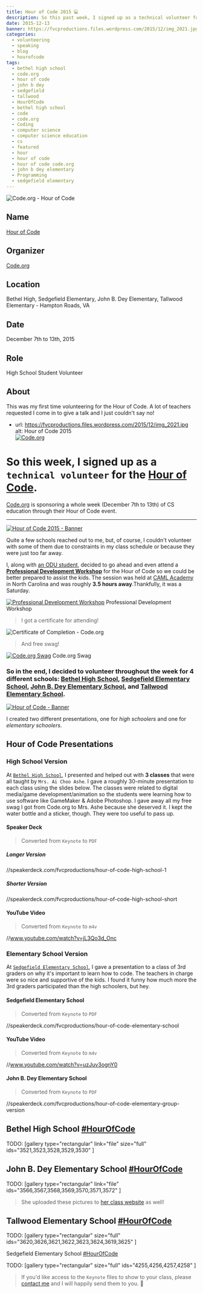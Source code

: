 ```yaml
---
title: Hour of Code 2015 💻️
description: So this past week, I signed up as a technical volunteer for the Hour of Code. Here's how my experience went.
date: 2015-12-13
banner: https://fvcproductions.files.wordpress.com/2015/12/img_2021.jpg
categories:
  - volunteering
  - speaking
  - blog
  - hourofcode
tags:
  - bethel high school
  - code.org
  - hour of code
  - john b dey
  - sedgefield
  - tallwood
  - HourOfCode
  - bethel high school
  - code
  - code.org
  - Coding
  - computer science
  - computer science education
  - cs
  - featured
  - hour
  - hour of code
  - hour of code code.org
  - john b dey elementary
  - Programming
  - sedgefield elementary
---
```


![Code.org - Hour of Code](https://fvcproductions.files.wordpress.com/2015/11/codeorg.png)

## Name

[Hour of Code](https://hourofcode.com)

## Organizer

[Code.org](https://code.org)

## Location

Bethel High, Sedgefield Elementary, John B. Dey Elementary, Tallwood Elementary - Hampton Roads, VA

## Date

December 7th to 13th, 2015

## Role

High School Student Volunteer

## About

This was my first time volunteering for the Hour of Code. A lot of teachers requested I come in to give a talk and I just couldn't say no!

* url: https://fvcproductions.files.wordpress.com/2015/12/img_2021.jpg
  alt: Hour of Code 2015
  \
  [![Code.org](//fvcproductions.files.wordpress.com/2015/12/codeorg.png?w=300)](//code.org)

# So this week, I signed up as a `technical volunteer` for the [**Hour of Code**](//hourofcode.com/us).

[Code.org](//code.org) is sponsoring a whole week (December 7th to 13th) of CS education through their Hour of Code event.[\
](//i.ytimg.com/vi/D2dgYHwrlt4/maxresdefault.jpg)

---

[![Hour of Code 2015 -
Banner](//fvcproductions.files.wordpress.com/2015/12/hour-of-code.jpg)](//speakerdeck.com/fvcproductions/hour-of-code-high-school-1)

Quite a few schools reached out to me, but, of course, I couldn't volunteer with some of them due to constraints in my class schedule or because they were just too far away.

I, along with [an ODU student](//thecbliss.com/), decided to go ahead and even attend a [**Professional Development Workshop**](//code.org/professional-development-workshops) for the Hour of Code so we could be better prepared to assist the kids. The session was held at [CAML Academy](//camlacademy.com/) in North Carolina and was roughly **3.5 hours away**.Thankfully, it was a Saturday.

[![Professional
Development
Workshop](//fvcproductions.files.wordpress.com/2015/12/img_0128.jpg)](//fvcproductions.files.wordpress.com/2015/12/img_0128.jpg) Professional Development Workshop

> I got a certificate for attending!

![Certificate of Completion -
Code.org](//fvcproductions.files.wordpress.com/2015/12/certificate.jpg)

> And free swag!

[![Code.org
Swag](//fvcproductions.files.wordpress.com/2015/12/img_0130.jpg)](//fvcproductions.files.wordpress.com/2015/12/img_0130.jpg) Code.org Swag

### So in the end, I decided to volunteer throughout the week for 4 different schools: [Bethel High School](//bhs.hampton.k12.va.us/), [Sedgefield Elementary School](//sedgefield.nn.k12.va.us/), [John B. Dey Elementary School](//www.deyes.vbschools.com/), and [Tallwood Elementary School](//www.tallwoodes.vbschools.com/).

[![Hour of Code -
Banner](//fvcproductions.files.wordpress.com/2015/12/hourofcode1-e1449524689973.jpg?w=750)](//fvcproductions.files.wordpress.com/2015/12/hourofcode1-e1449524689973.jpg)

I created two different presentations, one for _high schoolers_ and one for _elementary schoolers_.

## Hour of Code Presentations

### High School Version

At [`Bethel High School`](//bhs.hampton.k12.va.us/), I presented and helped out with **3 classes** that were all taught by `Mrs. Ai Choo Ashe`. I gave a roughly 30-minute presentation to each class using the slides below. The classes were related to digital media/game development/animation so the students were learning how to use software like GameMaker & Adobe Photoshop. I gave away all my free swag I got from Code.org to Mrs. Ashe because she deserved it. I kept the water bottle and a sticker, though. They were too useful to pass up.

#### Speaker Deck

> Converted from `Keynote` to `PDF`

##### Longer Version

//speakerdeck.com/fvcproductions/hour-of-code-high-school-1

##### Shorter Version

//speakerdeck.com/fvcproductions/hour-of-code-high-school-short

#### YouTube Video

> Converted from `Keynote` to `m4v`

//www.youtube.com/watch?v=jL3Qo3d_Onc

### Elementary School Version

At [`Sedgefield Elementary School`](//bhs.hampton.k12.va.us/), I gave a presentation to a class of 3rd graders on why it's important to learn how to code. The teachers in charge were so nice and supportive of the kids. I found it funny how much more the 3rd graders participated than the high schoolers, but hey.

#### Sedgefield Elementary School

> Converted from `Keynote` to `PDF`

//speakerdeck.com/fvcproductions/hour-of-code-elementary-school

#### YouTube Video

> Converted from `Keynote` to `m4v`

//www.youtube.com/watch?v=uzJuv3ognY0

#### John B. Dey Elementary School

> Converted from `Keynote` to `PDF`

//speakerdeck.com/fvcproductions/hour-of-code-elementary-group-version

## Bethel High School [\#HourOfCode](//twitter.com/hashtag/hourofcode?lang=en)

TODO: [gallery type="rectangular" link="file" size="full" ids="3521,3523,3528,3529,3530" ]

## John B. Dey Elementary School [\#HourOfCode](//twitter.com/hashtag/hourofcode?lang=en)

TODO: [gallery type="rectangular" link="file" ids="3566,3567,3568,3569,3570,3571,3572" ]

> She uploaded these pictures to [her class website](//www.getspotted.org/projects-and-pictures.html) as well!

## Tallwood Elementary School [\#HourOfCode](//twitter.com/hashtag/hourofcode?lang=en)

TODO: [gallery type="rectangular" size="full" ids="3620,3626,3621,3622,3623,3624,3619,3625" ]

Sedgefield Elementary School [\#HourOfCode](//twitter.com/hashtag/hourofcode?lang=en)

TODO: [gallery type="rectangular" size="full" ids="4255,4256,4257,4258" ]

> If you'd like access to the `Keynote` files to show to your class, please [contact me](/contact/) and I will happily send them to you. 📩️
